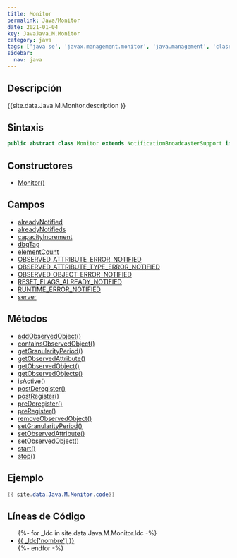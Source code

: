 ```yaml
---
title: Monitor
permalink: Java/Monitor
date: 2021-01-04
key: JavaJava.M.Monitor
category: java
tags: ['java se', 'javax.management.monitor', 'java.management', 'clase java', 'Java 1.5']
sidebar: 
  nav: java
---
```


## Descripción
{{site.data.Java.M.Monitor.description }}

## Sintaxis
~~~java
public abstract class Monitor extends NotificationBroadcasterSupport implements MonitorMBean, MBeanRegistration
~~~

## Constructores
* [Monitor()](/Java/Monitor/Monitor/)

## Campos
* [alreadyNotified](/Java/Monitor/alreadyNotified)
* [alreadyNotifieds](/Java/Monitor/alreadyNotifieds)
* [capacityIncrement](/Java/Monitor/capacityIncrement)
* [dbgTag](/Java/Monitor/dbgTag)
* [elementCount](/Java/Monitor/elementCount)
* [OBSERVED_ATTRIBUTE_ERROR_NOTIFIED](/Java/Monitor/OBSERVED_ATTRIBUTE_ERROR_NOTIFIED)
* [OBSERVED_ATTRIBUTE_TYPE_ERROR_NOTIFIED](/Java/Monitor/OBSERVED_ATTRIBUTE_TYPE_ERROR_NOTIFIED)
* [OBSERVED_OBJECT_ERROR_NOTIFIED](/Java/Monitor/OBSERVED_OBJECT_ERROR_NOTIFIED)
* [RESET_FLAGS_ALREADY_NOTIFIED](/Java/Monitor/RESET_FLAGS_ALREADY_NOTIFIED)
* [RUNTIME_ERROR_NOTIFIED](/Java/Monitor/RUNTIME_ERROR_NOTIFIED)
* [server](/Java/Monitor/server)

## Métodos
* [addObservedObject()](/Java/Monitor/addObservedObject)
* [containsObservedObject()](/Java/Monitor/containsObservedObject)
* [getGranularityPeriod()](/Java/Monitor/getGranularityPeriod)
* [getObservedAttribute()](/Java/Monitor/getObservedAttribute)
* [getObservedObject()](/Java/Monitor/getObservedObject)
* [getObservedObjects()](/Java/Monitor/getObservedObjects)
* [isActive()](/Java/Monitor/isActive)
* [postDeregister()](/Java/Monitor/postDeregister)
* [postRegister()](/Java/Monitor/postRegister)
* [preDeregister()](/Java/Monitor/preDeregister)
* [preRegister()](/Java/Monitor/preRegister)
* [removeObservedObject()](/Java/Monitor/removeObservedObject)
* [setGranularityPeriod()](/Java/Monitor/setGranularityPeriod)
* [setObservedAttribute()](/Java/Monitor/setObservedAttribute)
* [setObservedObject()](/Java/Monitor/setObservedObject)
* [start()](/Java/Monitor/start)
* [stop()](/Java/Monitor/stop)

## Ejemplo
~~~java
{{ site.data.Java.M.Monitor.code}}
~~~

## Líneas de Código
<ul>
{%- for _ldc in site.data.Java.M.Monitor.ldc -%}
   <li>
       <a href="{{_ldc['url'] }}">{{ _ldc['nombre'] }}</a>
   </li>
{%- endfor -%}
</ul>
